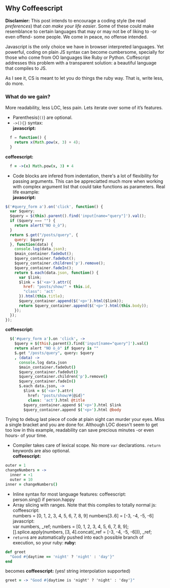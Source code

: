 Why Coffeescript
----------------

**Disclamier:** This post intends to encourage a coding style (be read *preferences*) that *can make your life easier*. Some of these could make resemblance to certain languages that may or may not be of liking to -or even offend- some people. We come in peace, no offense intended. 

Javascript is the only choice we have in browser interpreted languages. Yet powerful, coding on plain JS syntax can become cumbersome, specially for those who come from OO languages like Ruby or Python. Coffescript addresses this problem with a transparent solution: a beautiful language that compiles to JS.

As I see it, CS is meant to let you do things the ruby way. That is, write less, do more.

### What do we gain?

More readability, less LOC, less pain. Lets iterate over some of it’s features.

  + Parenthesis(`()`) are optional.  
  + `->(){}` syntax:  
  **javascript:**  
  ```javascript
    f = function() {
      return x(Math.pow(x, 3) + 4);
    }
  ```  
  **coffeescript:**  
  ```coffeescript
    f = ->(x) Math.pow(x, 3) + 4
  ```
  + Code blocks are infered from indentation, there's a lot of flexibility for passing arguments. This can be appreciatted much more when working with complex argument list that could take functions as parameters. Real life example:  
  **javascript:**  
  ```javascript
  $('#query_form a').on('click', function() {
    var $query;
    $query = $(this).parent().find('input[name="query"]').val();
    if ($query === "") {
      return alert("NO ò_ò");
    }
    return $.get("/posts/query", {
      query: $query
    }, function(data) {
      console.log(data.json);
      $main_container.fadeOut();
      $query_container.fadeOut();
      $query_container.children('p').remove();
      $query_container.fadeIn();
      return $.each(data.json, function() {
        var $link;
        $link = $('<a>').attr({
          href: "posts/show/" + this.id,
          "class": 'act'
        }).html(this.title);
        $query_container.append($('<p>').html($link));
        return $query_container.append($('<p>').html(this.body));
      });
    });
  });
  ```  
  **coffeescript:**  
  ```coffeescript
    $('#query_form a').on 'click', ->
      $query = $(this).parent().find('input[name="query"]').val()
      return alert "NO ò_ò" if $query is ""
      $.get "/posts/query", query: $query
      , (data) ->
        console.log data.json
        $main_container.fadeOut()
        $query_container.fadeOut()
        $query_container.children('p').remove()
        $query_container.fadeIn()
        $.each data.json, ->
          $link = $('<a>').attr(
            href: "posts/show/#{@id}"
            class: 'act').html @title
          $query_container.append $('<p>').html $link
          $query_container.append $('<p>').html @body
  ```  
  Trying to debug last piece of code at plain sight can murder your eyes. Miss a single bracket and you are done for. Although LOC doesn't seem to get too low in this example, readability can save precious minutes -or even hours- of your time.
  + Compiler takes care of lexical scope. No more `var` declarations. `return` keywords are also optional.  
  **coffeescript:**  
  ```coffeescript
  outer = 1
  changeNumbers = ->
    inner = -1
    outer = 10
  inner = changeNumbers()
  ```  
  + Inline syntax for most language features:
    coffeescript:  
      person.sing() if person.happy
  + Array slicing with ranges. Note that this compiles to totally normal js:
    coffeescript:  
      numbers = [0, 1, 2, 3, 4, 5, 6, 7, 8, 9]
      numbers[3..6] = [-3, -4, -5, -6]
    javascript:  
      var numbers, _ref;
      numbers = [0, 1, 2, 3, 4, 5, 6, 7, 8, 9];
      [].splice.apply(numbers, [3, 4].concat(_ref = [-3, -4, -5, -6])), _ref;
  + `return`s are automatically pushed into each possible branch of execution, so your ruby:
  **ruby:**  
  ```ruby
  def greet
    "Good #{daytime == 'night' ? 'night' : 'day'}"
  end
  ```  
  becomes
  **coffeescript:** (yes! string interpolation supported)  
  ```coffeescript
  greet = -> "Good #{daytime is 'night' ? 'night' : 'day'}"
  ```  